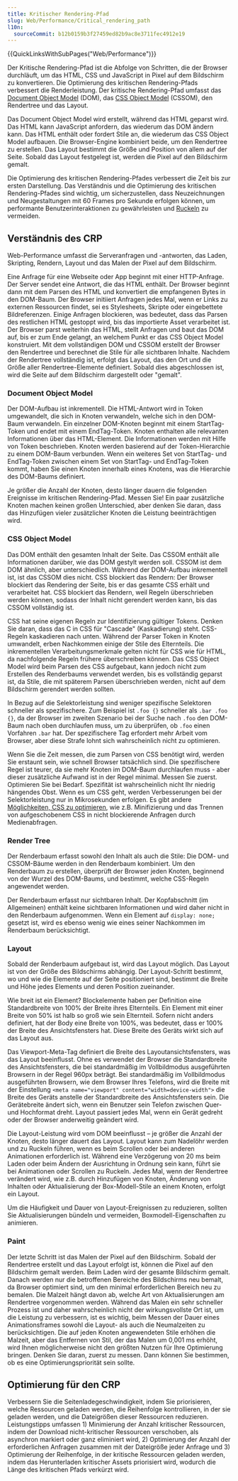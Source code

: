```yaml
---
title: Kritischer Rendering-Pfad
slug: Web/Performance/Critical_rendering_path
l10n:
  sourceCommit: b12b0159b3f27459ed82b9ac8e3711fec4912e19
---
```


{{QuickLinksWithSubPages("Web/Performance")}}

Der Kritische Rendering-Pfad ist die Abfolge von Schritten, die der Browser durchläuft, um das HTML, CSS und JavaScript in Pixel auf dem Bildschirm zu konvertieren. Die Optimierung des kritischen Rendering-Pfads verbessert die Renderleistung. Der kritische Rendering-Pfad umfasst das [Document Object Model](/de/docs/Web/API/Document_Object_Model) (DOM), das [CSS Object Model](/de/docs/Web/API/CSS_Object_Model) (CSSOM), den Rendertree und das Layout.

Das Document Object Model wird erstellt, während das HTML geparst wird. Das HTML kann JavaScript anfordern, das wiederum das DOM ändern kann. Das HTML enthält oder fordert Stile an, die wiederum das CSS Object Model aufbauen. Die Browser-Engine kombiniert beide, um den Rendertree zu erstellen. Das Layout bestimmt die Größe und Position von allem auf der Seite. Sobald das Layout festgelegt ist, werden die Pixel auf den Bildschirm gemalt.

Die Optimierung des kritischen Rendering-Pfades verbessert die Zeit bis zur ersten Darstellung. Das Verständnis und die Optimierung des kritischen Rendering-Pfades sind wichtig, um sicherzustellen, dass Neuzeichnungen und Neugestaltungen mit 60 Frames pro Sekunde erfolgen können, um performante Benutzerinteraktionen zu gewährleisten und [Ruckeln](/de/docs/Glossary/Jank) zu vermeiden.

## Verständnis des CRP

Web-Performance umfasst die Serveranfragen und -antworten, das Laden, Skripting, Rendern, Layout und das Malen der Pixel auf dem Bildschirm.

Eine Anfrage für eine Webseite oder App beginnt mit einer HTTP-Anfrage. Der Server sendet eine Antwort, die das HTML enthält. Der Browser beginnt dann mit dem Parsen des HTML und konvertiert die empfangenen Bytes in den DOM-Baum. Der Browser initiiert Anfragen jedes Mal, wenn er Links zu externen Ressourcen findet, sei es Stylesheets, Skripte oder eingebettete Bildreferenzen. Einige Anfragen blockieren, was bedeutet, dass das Parsen des restlichen HTML gestoppt wird, bis das importierte Asset verarbeitet ist. Der Browser parst weiterhin das HTML, stellt Anfragen und baut das DOM auf, bis er zum Ende gelangt, an welchem Punkt er das CSS Object Model konstruiert. Mit dem vollständigen DOM und CSSOM erstellt der Browser den Rendertree und berechnet die Stile für alle sichtbaren Inhalte. Nachdem der Rendertree vollständig ist, erfolgt das Layout, das den Ort und die Größe aller Rendertree-Elemente definiert. Sobald dies abgeschlossen ist, wird die Seite auf dem Bildschirm dargestellt oder "gemalt".

### Document Object Model

Der DOM-Aufbau ist inkrementell. Die HTML-Antwort wird in Token umgewandelt, die sich in Knoten verwandeln, welche sich in den DOM-Baum verwandeln. Ein einzelner DOM-Knoten beginnt mit einem StartTag-Token und endet mit einem EndTag-Token. Knoten enthalten alle relevanten Informationen über das HTML-Element. Die Informationen werden mit Hilfe von Token beschrieben. Knoten werden basierend auf der Token-Hierarchie zu einem DOM-Baum verbunden. Wenn ein weiteres Set von StartTag- und EndTag-Token zwischen einem Set von StartTag- und EndTag-Token kommt, haben Sie einen Knoten innerhalb eines Knotens, was die Hierarchie des DOM-Baums definiert.

Je größer die Anzahl der Knoten, desto länger dauern die folgenden Ereignisse im kritischen Rendering-Pfad. Messen Sie! Ein paar zusätzliche Knoten machen keinen großen Unterschied, aber denken Sie daran, dass das Hinzufügen vieler zusätzlicher Knoten die Leistung beeinträchtigen wird.

### CSS Object Model

Das DOM enthält den gesamten Inhalt der Seite. Das CSSOM enthält alle Informationen darüber, wie das DOM gestylt werden soll. CSSOM ist dem DOM ähnlich, aber unterschiedlich. Während der DOM-Aufbau inkrementell ist, ist das CSSOM dies nicht. CSS blockiert das Rendern: Der Browser blockiert das Rendering der Seite, bis er das gesamte CSS erhält und verarbeitet hat. CSS blockiert das Rendern, weil Regeln überschrieben werden können, sodass der Inhalt nicht gerendert werden kann, bis das CSSOM vollständig ist.

CSS hat seine eigenen Regeln zur Identifizierung gültiger Tokens. Denken Sie daran, dass das C in CSS für "Cascade" (Kaskadierung) steht. CSS-Regeln kaskadieren nach unten. Während der Parser Token in Knoten umwandelt, erben Nachkommen einige der Stile des Elternteils. Die inkrementellen Verarbeitungsmerkmale gelten nicht für CSS wie für HTML, da nachfolgende Regeln frühere überschreiben können. Das CSS Object Model wird beim Parsen des CSS aufgebaut, kann jedoch nicht zum Erstellen des Renderbaums verwendet werden, bis es vollständig geparst ist, da Stile, die mit späterem Parsen überschrieben werden, nicht auf dem Bildschirm gerendert werden sollten.

In Bezug auf die Selektorleistung sind weniger spezifische Selektoren schneller als spezifischere. Zum Beispiel ist `.foo {}` schneller als `.bar .foo {}`, da der Browser im zweiten Szenario bei der Suche nach `.foo` den DOM-Baum nach oben durchlaufen muss, um zu überprüfen, ob `.foo` einen Vorfahren `.bar` hat. Der spezifischere Tag erfordert mehr Arbeit vom Browser, aber diese Strafe lohnt sich wahrscheinlich nicht zu optimieren.

Wenn Sie die Zeit messen, die zum Parsen von CSS benötigt wird, werden Sie erstaunt sein, wie schnell Browser tatsächlich sind. Die spezifischere Regel ist teurer, da sie mehr Knoten im DOM-Baum durchlaufen muss - aber dieser zusätzliche Aufwand ist in der Regel minimal. Messen Sie zuerst. Optimieren Sie bei Bedarf. Spezifität ist wahrscheinlich nicht Ihr niedrig hängendes Obst. Wenn es um CSS geht, werden Verbesserungen bei der Selektorleistung nur in Mikrosekunden erfolgen. Es gibt andere [Möglichkeiten, CSS zu optimieren](/de/docs/Learn/Performance/CSS), wie z.B. Minifizierung und das Trennen von aufgeschobenem CSS in nicht blockierende Anfragen durch Medienabfragen.

### Render Tree

Der Renderbaum erfasst sowohl den Inhalt als auch die Stile: Die DOM- und CSSOM-Bäume werden in den Renderbaum kombiniert. Um den Renderbaum zu erstellen, überprüft der Browser jeden Knoten, beginnend von der Wurzel des DOM-Baums, und bestimmt, welche CSS-Regeln angewendet werden.

Der Renderbaum erfasst nur sichtbaren Inhalt. Der Kopfabschnitt (im Allgemeinen) enthält keine sichtbaren Informationen und wird daher nicht in den Renderbaum aufgenommen. Wenn ein Element auf `display: none;` gesetzt ist, wird es ebenso wenig wie eines seiner Nachkommen im Renderbaum berücksichtigt.

### Layout

Sobald der Renderbaum aufgebaut ist, wird das Layout möglich. Das Layout ist von der Größe des Bildschirms abhängig. Der Layout-Schritt bestimmt, wo und wie die Elemente auf der Seite positioniert sind, bestimmt die Breite und Höhe jedes Elements und deren Position zueinander.

Wie breit ist ein Element? Blockelemente haben per Definition eine Standardbreite von 100% der Breite ihres Elternteils. Ein Element mit einer Breite von 50% ist halb so groß wie sein Elternteil. Sofern nicht anders definiert, hat der Body eine Breite von 100%, was bedeutet, dass er 100% der Breite des Ansichtsfensters hat. Diese Breite des Geräts wirkt sich auf das Layout aus.

Das Viewport-Meta-Tag definiert die Breite des Layoutansichtsfensters, was das Layout beeinflusst. Ohne es verwendet der Browser die Standardbreite des Ansichtsfensters, die bei standardmäßig im Vollbildmodus ausgeführten Browsern in der Regel 960px beträgt. Bei standardmäßig im Vollbildmodus ausgeführten Browsern, wie dem Browser Ihres Telefons, wird die Breite mit der Einstellung `<meta name="viewport" content="width=device-width">` die Breite des Geräts anstelle der Standardbreite des Ansichtsfensters sein. Die Gerätebreite ändert sich, wenn ein Benutzer sein Telefon zwischen Quer- und Hochformat dreht. Layout passiert jedes Mal, wenn ein Gerät gedreht oder der Browser anderweitig geändert wird.

Die Layout-Leistung wird vom DOM beeinflusst – je größer die Anzahl der Knoten, desto länger dauert das Layout. Layout kann zum Nadelöhr werden und zu Ruckeln führen, wenn es beim Scrollen oder bei anderen Animationen erforderlich ist. Während eine Verzögerung von 20 ms beim Laden oder beim Ändern der Ausrichtung in Ordnung sein kann, führt sie bei Animationen oder Scrollen zu Ruckeln. Jedes Mal, wenn der Rendertree verändert wird, wie z.B. durch Hinzufügen von Knoten, Änderung von Inhalten oder Aktualisierung der Box-Modell-Stile an einem Knoten, erfolgt ein Layout.

Um die Häufigkeit und Dauer von Layout-Ereignissen zu reduzieren, sollten Sie Aktualisierungen bündeln und vermeiden, Boxmodell-Eigenschaften zu animieren.

### Paint

Der letzte Schritt ist das Malen der Pixel auf den Bildschirm. Sobald der Rendertree erstellt und das Layout erfolgt ist, können die Pixel auf den Bildschirm gemalt werden. Beim Laden wird der gesamte Bildschirm gemalt. Danach werden nur die betroffenen Bereiche des Bildschirms neu bemalt, da Browser optimiert sind, um den minimal erforderlichen Bereich neu zu bemalen. Die Malzeit hängt davon ab, welche Art von Aktualisierungen am Rendertree vorgenommen werden. Während das Malen ein sehr schneller Prozess ist und daher wahrscheinlich nicht der wirkungsvollste Ort ist, um die Leistung zu verbessern, ist es wichtig, beim Messen der Dauer eines Animationsframes sowohl die Layout- als auch die Neumalzeiten zu berücksichtigen. Die auf jeden Knoten angewendeten Stile erhöhen die Malzeit, aber das Entfernen von Stil, der das Malen um 0,001 ms erhöht, wird Ihnen möglicherweise nicht den größten Nutzen für Ihre Optimierung bringen. Denken Sie daran, zuerst zu messen. Dann können Sie bestimmen, ob es eine Optimierungspriorität sein sollte.

## Optimierung für den CRP

Verbessern Sie die Seitenladegeschwindigkeit, indem Sie priorisieren, welche Ressourcen geladen werden, die Reihenfolge kontrollieren, in der sie geladen werden, und die Dateigrößen dieser Ressourcen reduzieren. Leistungstipps umfassen 1) Minimierung der Anzahl kritischer Ressourcen, indem der Download nicht-kritischer Ressourcen verschoben, als asynchron markiert oder ganz eliminiert wird, 2) Optimierung der Anzahl der erforderlichen Anfragen zusammen mit der Dateigröße jeder Anfrage und 3) Optimierung der Reihenfolge, in der kritische Ressourcen geladen werden, indem das Herunterladen kritischer Assets priorisiert wird, wodurch die Länge des kritischen Pfads verkürzt wird.

